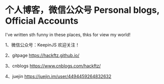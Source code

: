 # 个人博客，微信公众号 Personal blogs, Official Accounts

I've written sth funny in these places, thks for view my world!

1、微信公众号：KeepinJS 欢迎关注！

2、gitpage https://hackftz.github.io/

3、cnblogs https://www.cnblogs.com/hackftz/

4、juejin https://juejin.im/user/4494459264832632
